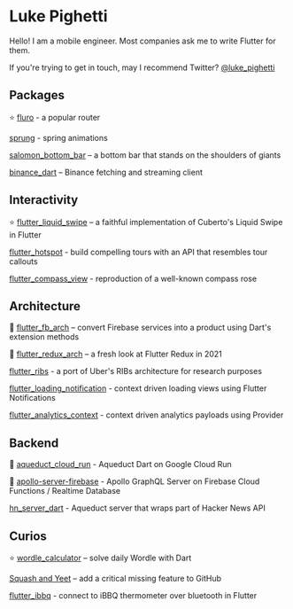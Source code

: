 # Luke Pighetti

Hello! I am a mobile engineer. Most companies ask me to write Flutter for them.

If you're trying to get in touch, may I recommend Twitter? [@luke_pighetti](https://twitter.com/luke_pighetti)

## Packages

⭐️ [fluro](https://github.com/lukepighetti/fluro) - a popular router

[sprung](https://github.com/lukepighetti/sprung) - spring animations

[salomon_bottom_bar](https://github.com/lukepighetti/salomon_bottom_bar) – a bottom bar that stands on the shoulders of giants

[binance_dart](https://github.com/lukepighetti/binance_dart) – Binance fetching and streaming client

## Interactivity

⭐️ [flutter_liquid_swipe](https://github.com/lukepighetti/flutter_liquid_swipe) – a faithful implementation of Cuberto's Liquid Swipe in Flutter

[flutter_hotspot](https://github.com/lukepighetti/flutter_hotspot) - build compelling tours with an API that resembles tour callouts

[flutter_compass_view](https://github.com/lukepighetti/flutter_compass_view) - reproduction of a well-known compass rose

## Architecture

🎥 [flutter_fb_arch](https://github.com/lukepighetti/flutter_fb_arch) – convert Firebase services into a product using Dart's extension methods

🎥 [flutter_redux_arch](https://github.com/lukepighetti/flutter_redux_arch) – a fresh look at Flutter Redux in 2021

[flutter_ribs](https://github.com/lukepighetti/flutter_ribs) - a port of Uber's RIBs architecture for research purposes

[flutter_loading_notification](https://github.com/lukepighetti/flutter_loading_notification) - context driven loading views using Flutter Notifications

[flutter_analytics_context](https://github.com/lukepighetti/flutter_analytics_context) - context driven analytics payloads using Provider

## Backend

📖 [aqueduct_cloud_run](https://github.com/lukepighetti/aqueduct_cloud_run) - Aqueduct Dart on Google Cloud Run

📖 [apollo-server-firebase](https://github.com/lukepighetti/apollo-server-firebase) - Apollo GraphQL Server on Firebase Cloud Functions / Realtime Database

[hn_server_dart](https://github.com/lukepighetti/hn_server_dart) - Aqueduct server that wraps part of Hacker News API

## Curios

⭐️ [wordle_calculator](https://github.com/lukepighetti/wordle_calculator) – solve daily Wordle with Dart

[Squash and Yeet](https://github.com/lukepighetti/Squash-and-Yeet) – add a critical missing feature to GitHub

[flutter_ibbq](https://github.com/lukepighetti/flutter_ibbq) - connect to iBBQ thermometer over bluetooth in Flutter

